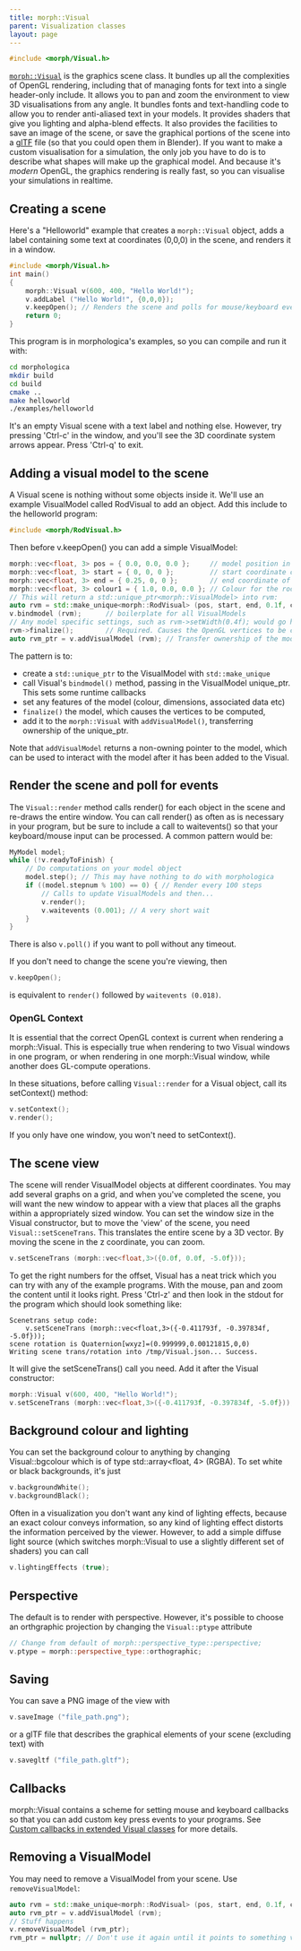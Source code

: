 ```yaml
---
title: morph::Visual
parent: Visualization classes
layout: page
---
```

```c++
#include <morph/Visual.h>
```
[`morph::Visual`](https://github.com/ABRG-Models/morphologica/blob/main/morph/Visual.h) is the graphics scene class. It bundles up all the complexities of OpenGL rendering, including that of managing fonts for text into a single header-only include. It
allows you to pan and zoom the environment to view 3D
visualisations from any angle. It bundles fonts and text-handling code
to allow you to render anti-aliased text in your models. It provides
shaders that give you lighting and alpha-blend effects. It also
provides the facilities to save an image of the scene, or save the
graphical portions of the scene into a
[glTF](https://github.com/KhronosGroup/glTF) file (so that you could
open them in Blender). If you want to make a custom visualisation for
a simulation, the only job you have to do is to describe what shapes
will make up the graphical model. And because it's *modern* OpenGL,
the graphics rendering is really fast, so you can visualise your
simulations in realtime.

## Creating a scene

Here's a "Helloworld" example that creates a `morph::Visual` object, adds a label containing some text at coordinates (0,0,0) in the scene, and renders it in a window.

```c++
#include <morph/Visual.h>
int main()
{
    morph::Visual v(600, 400, "Hello World!");
    v.addLabel ("Hello World!", {0,0,0});
    v.keepOpen(); // Renders the scene and polls for mouse/keyboard events
    return 0;
}
```

This program is in morphologica's examples, so you can
compile and run it with:

```bash
cd morphologica
mkdir build
cd build
cmake ..
make helloworld
./examples/helloworld
```
It's an empty Visual scene with a text label and nothing
else. However, try pressing 'Ctrl-c' in the window, and you'll see the
3D coordinate system arrows appear. Press 'Ctrl-q' to exit.

## Adding a visual model to the scene

A Visual scene is nothing without some objects inside it. We'll use an example VisualModel called RodVisual to add an object. Add this include to the helloworld program:
```c++
#include <morph/RodVisual.h>
```
Then before v.keepOpen() you can add a simple VisualModel:

```c++
morph::vec<float, 3> pos = { 0.0, 0.0, 0.0 };     // model position in scene
morph::vec<float, 3> start = { 0, 0, 0 };         // start coordinate of rod (model frame of reference)
morph::vec<float, 3> end = { 0.25, 0, 0 };        // end coordinate of rod
morph::vec<float, 3> colour1 = { 1.0, 0.0, 0.0 }; // Colour for the rod
// This will return a std::unique_ptr<morph::VisualModel> into rvm:
auto rvm = std::make_unique<morph::RodVisual> (pos, start, end, 0.1f, colour1, colour1);
v.bindmodel (rvm);      // boilerplate for all VisualModels
// Any model specific settings, such as rvm->setWidth(0.4f); would go here
rvm->finalize();        // Required. Causes the OpenGL vertices to be computed
auto rvm_ptr = v.addVisualModel (rvm); // Transfer ownership of the model into the morph::Visual
```
The pattern is to:
* create a `std::unique_ptr` to the VisualModel with `std::make_unique`
* call Visual's `bindmodel()` method, passing in the VisualModel unique_ptr. This sets some runtime callbacks
* set any features of the model (colour, dimensions, associated data etc)
* `finalize()` the model, which causes the vertices to be computed,
* add it to the `morph::Visual` with `addVisualModel()`, transferring ownership of the unique_ptr.

Note that `addVisualModel` returns a non-owning pointer to the model, which can be used to interact with the model after it has been added to the Visual.

## Render the scene and poll for events

The `Visual::render` method calls render() for each object in the scene and re-draws the entire window. You can call render() as often as is necessary in your program, but be sure to include a call to waitevents() so that your keyboard/mouse input can be processed. A common pattern would be:
```c++
MyModel model;
while (!v.readyToFinish) {
    // Do computations on your model object
    model.step(); // This may have nothing to do with morphologica
    if ((model.stepnum % 100) == 0) { // Render every 100 steps
        // Calls to update VisualModels and then...
        v.render();
        v.waitevents (0.001); // A very short wait
    }
}
```
There is also `v.poll()` if you want to poll without any timeout.

If you don't need to change the scene you're viewing, then
```c++
v.keepOpen();
```
is equivalent to `render()` followed by `waitevents (0.018)`.


### OpenGL Context

It is essential that the correct OpenGL context is current when rendering a morph::Visual. This is especially true when rendering to two Visual windows in one program, or when rendering in one morph::Visual window, while another does GL-compute operations.

In these situations, before calling `Visual::render` for a Visual object, call its setContext() method:

```c++
v.setContext();
v.render();
```
If you only have one window, you won't need to setContext().

## The scene view
The scene will render VisualModel objects at different coordinates. You may add several graphs on a grid, and when you've completed the scene, you will want the new window to appear with a view that places all the graphs within a appropriately sized window. You can set the window size in the Visual constructor, but to move the 'view' of the scene, you need `Visual::setSceneTrans`. This translates the entire scene by a 3D vector. By moving the scene in the z coordinate, you can zoom.
```c++
v.setSceneTrans (morph::vec<float,3>({0.0f, 0.0f, -5.0f}));
```
To get the right numbers for the offset, Visual has a neat trick which you can try with any of the example programs. With the mouse, pan and zoom the content until it looks right. Press 'Ctrl-z' and then look in the stdout for the program which should look something like:

```
Scenetrans setup code:
    v.setSceneTrans (morph::vec<float,3>({-0.411793f, -0.397834f, -5.0f}));
scene rotation is Quaternion[wxyz]=(0.999999,0.00121815,0,0)
Writing scene trans/rotation into /tmp/Visual.json... Success.
```

It will give the setSceneTrans() call you need. Add it after the Visual constructor:
```c++
morph::Visual v(600, 400, "Hello World!");
v.setSceneTrans (morph::vec<float,3>({-0.411793f, -0.397834f, -5.0f}));
```

## Background colour and lighting

You can set the background colour to anything by changing Visual::bgcolour which is of type std::array<float, 4> (RGBA). To set white or black backgrounds, it's just
```c++
v.backgroundWhite();
v.backgroundBlack();
```

Often in a visualization you don't want any kind of lighting effects, because an exact colour conveys information, so any kind of lighting effect distorts the information perceived by the viewer. However, to add a simple diffuse light source (which switches morph::Visual to use a slightly different set of shaders) you can call
```c++
v.lightingEffects (true);
```

## Perspective

The default is to render with perspective. However, it's possible to choose an orthgraphic projection by changing the `Visual::ptype` attribute
```c++
// Change from default of morph::perspective_type::perspective;
v.ptype = morph::perspective_type::orthographic;
```

## Saving

You can save a PNG image of the view with
```c++
v.saveImage ("file_path.png");
```
or a glTF file that describes the graphical elements of your scene (excluding text) with

```c++
v.savegltf ("file_path.gltf");
```

## Callbacks

morph::Visual contains a scheme for setting mouse and keyboard callbacks so that you can add custom key press events to your programs. See [Custom callbacks in extended Visual classes](/custom_callbacks) for more details.

## Removing a VisualModel

You may need to remove a VisualModel from your scene. Use `removeVisualModel`:

```c++
auto rvm = std::make_unique<morph::RodVisual> (pos, start, end, 0.1f, colour1, colour1);
auto rvm_ptr = v.addVisualModel (rvm);
// Stuff happens
v.removeVisualModel (rvm_ptr);
rvm_ptr = nullptr; // Don't use it again until it points to something valid
```
